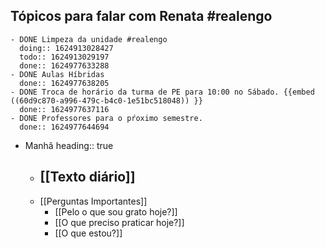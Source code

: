 ## Tópicos para falar com Renata #realengo
	- DONE Limpeza da unidade #realengo
	  doing:: 1624913028427
	  todo:: 1624913029197
	  done:: 1624977633288
	- DONE Aulas Híbridas
	  done:: 1624977638205
	- DONE Troca de horário da turma de PE para 10:00 no Sábado. {{embed ((60d9c870-a996-479c-b4c0-1e51bc518048)) }}
	  done:: 1624977637116
	- DONE Professores para o pŕoximo semestre.
	  done:: 1624977644694
- Manhã
  heading:: true
	- [[Texto diário]]
		-
	- [[Perguntas Importantes]]
		- [[Pelo o que sou grato hoje?]]
		- [[O que preciso praticar hoje?]]
		- [[O que estou?]]